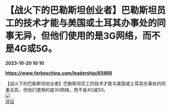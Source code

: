 # 【战火下的巴勒斯坦创业者】巴勒斯坦员工的技术才能与美国或土耳其办事处的同事无异，但他们使用的是3G网络，而不是4G或5G。

**2023-10-20 10:10**

**https://www.forbeschina.com/leadership/65868**

【战火下的巴勒斯坦创业者】巴勒斯坦员工的技术才能与美国或土耳其办事处的同事无异，但他们使用的是3G网络，而不是4G或5G。  
![](https://img3.chouti.com/CHOUTI_20231020/B2F735AE5A5C42CA98F3D65BB6BED13A_W292H292.jpeg)  
[评论](https://m.chouti.com/link/40349550)